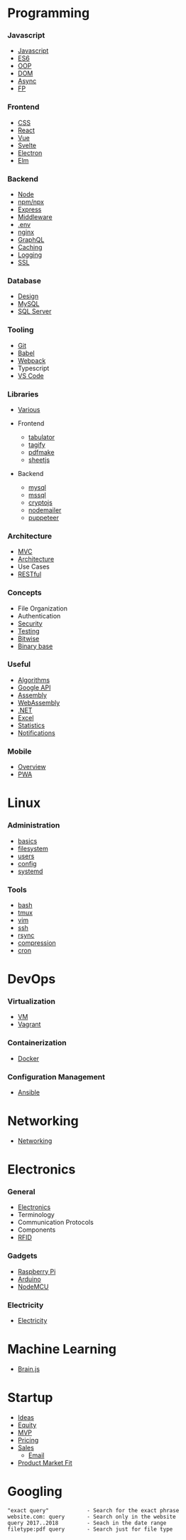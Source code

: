 # Programming

### Javascript

-   [Javascript](./topics/javascript.md)
-   [ES6](./topics/es6.md)
-   [OOP](./topics/oop.md)
-   [DOM](./topics/dom.md)
-   [Async](./topics/async.md)
-   [FP](./topics/fp.md)

### Frontend

-   [CSS](./topics/css.md)
-   [React](./topics/react.md)
-   [Vue](./topics/vue.md)
-   [Svelte](./topics/svelte.md)
-   [Electron](./topics/electron.md)
-   [Elm](./topics/elm.md)

### Backend

-   [Node](./topics/node.md)
-   [npm/npx](./topics/npm.md)
-   [Express](./topics/express.md)
-   [Middleware](./topics/middleware.md)
-   [.env](./topics/dotenv.md)
-   [nginx](./topics/nginx.md)
-   [GraphQL](./topics/graphql.md)
-   [Caching](./topics/caching.md)
-   [Logging](./topics/logging.md)
-   [SSL](./topics/ssl.md)

### Database

-   [Design](./topics/dbdesign.md)
-   [MySQL](./topics/mysql.md)
-   [SQL Server](./topics/mssql.md)

### Tooling

-   [Git](./topics/git.md)
-   [Babel](./topics/babel.md)
-   [Webpack](./topics/webpack.md)
-   Typescript
-   [VS Code](./topics/vscode.md)

### Libraries

-   [Various](./topics/libraries.md)

-   Frontend

    -   [tabulator](./topics/tabulator.md)
    -   [tagify](./topics/tagify.md)
    -   [pdfmake](./topics/pdfmake.md)
    -   [sheetjs](./topics/sheetjs.md)

-   Backend
    -   [mysql](./topics/node-mysql.md)
    -   [mssql](./topics/node-mssql.md)
    -   [cryptojs](./topics/cryptojs.md)
    -   [nodemailer](./topics/nodemailer.md)
    -   [puppeteer](./topics/puppeteer.md)

### Architecture

-   [MVC](./topics/mvc.md)
-   [Architecture](./topics/architecture.md)
-   Use Cases
-   [RESTful](./topics/restful.md)

### Concepts

-   File Organization
-   Authentication
-   [Security](./topics/security.md)
-   [Testing](./topics/testing.md)
-   [Bitwise](./topics/bitwise.md)
-   [Binary base](./topics/base.md)

### Useful

-   [Algorithms](./topics/algos.md)
-   [Google API](./topics/googleapi.md)
-   [Assembly](./topics/assembly.md)
-   [WebAssembly](./topics/wasm.md)
-   [.NET](./topics/dotnet.md)
-   [Excel](./topics/excel.md)
-   [Statistics](./topics/stats.md)
-   [Notifications](./topics/notifications.md)

### Mobile

-   [Overview](./topics/mobile.md)
-   [PWA](./topics/pwa.md)

# Linux

### Administration

-   [basics](./topics/linux.md)
-   [filesystem](./topics/filesystem.md)
-   [users](./topics/users.md)
-   [config](./topics/config.md)
-   [systemd](./topics/systemd.md)

### Tools

-   [bash](./topics/bash.md)
-   [tmux](./topics/tmux.md)
-   [vim](./topics/vim.md)
-   [ssh](./topics/ssh.md)
-   [rsync](./topics/rsync.md)
-   [compression](./topics/compression.md)
-   [cron](./topics/cron.md)

# DevOps

### Virtualization

-   [VM](./topics/vm.md)
-   [Vagrant](./topics/vagrant.md)

### Containerization

-   [Docker](./topics/docker.md)

### Configuration Management

-   [Ansible](./topics/ansible.md)

# Networking

-   [Networking](./topics/networking.md)

# Electronics

### General

-   [Electronics](./topics/electronics.md)
-   Terminology
-   Communication Protocols
-   Components
-   [RFID](./topics/rfid.md)

### Gadgets

-   [Raspberry Pi](./topics/raspberrypi.md)
-   [Arduino](./topics/arduino.md)
-   [NodeMCU](./topics/nodemcu.md)

### Electricity

-   [Electricity](./topics/electricity.md)

# Machine Learning

-   [Brain.js](./topics/brainjs.md)

# Startup

-   [Ideas](./topics/startupIdeas.md)
-   [Equity](./topics/startupEquity.md)
-   [MVP](./topics/startupMVP.md)
-   [Pricing](./topics/startupPricing.md)
-   [Sales](./topics/startupSales.md)
    -   [Email](./topics/startupSalesEmail.md)
-   [Product Market Fit](./topics/startupMarketFit.md)

# Googling

```
"exact query"            - Search for the exact phrase
website.com: query       - Search only in the website
query 2017..2018         - Seach in the date range
filetype:pdf query       - Search just for file type
```
